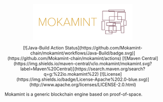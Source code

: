 <p align="center"><img width="320" src="pics/mokamint_logo.png" alt="Mokamint logo"></p>

<div align="center">
[![Java-Build Action Status](https://github.com/Mokamint-chain/mokamint/workflows/Java-Build/badge.svg)](https://github.com/Mokamint-chain/mokamint/actions)
[![Maven Central](https://img.shields.io/maven-central/v/io.mokamint/mokamint.svg?label=Maven%20Central)](https://search.maven.org/search?q=g:%22io.mokamint%22)
[![License](https://img.shields.io/badge/License-Apache%202.0-blue.svg)](http://www.apache.org/licenses/LICENSE-2.0.html)
</div>

Mokamint is a generic blockchain engine based on proof-of-space.
